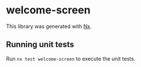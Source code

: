 # welcome-screen

This library was generated with [Nx](https://nx.dev).

## Running unit tests

Run `nx test welcome-screen` to execute the unit tests.
